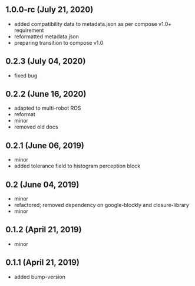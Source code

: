 ## 1.0.0-rc (July 21, 2020)
  - added compatibility data to metadata.json as per compose v1.0+ requirement
  - reformatted metadata.json
  - preparing transition to compose v1.0

## 0.2.3 (July 04, 2020)
  - fixed bug

## 0.2.2 (June 16, 2020)
  - adapted to multi-robot ROS
  - reformat
  - minor
  - removed old docs

## 0.2.1 (June 06, 2019)
  - minor
  - added tolerance field to histogram perception block

## 0.2 (June 04, 2019)
  - minor
  - refactored; removed dependency on google-blockly and closure-library
  - minor

## 0.1.2 (April 21, 2019)
  - minor

## 0.1.1 (April 21, 2019)
  - added bump-version

